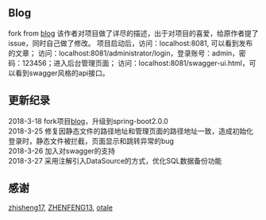## Blog
fork from [blog](https://github.com/zhisheng17/blog) 该作者对项目做了详尽的描述，出于对项目的喜爱，给原作者提了issue，同时自己做了修改。
项目启动后，访问：localhost:8081, 可以看到发布的文章；
访问：localhost:8081/administrator/login，登录账号：admin，密码：123456；进入后台管理页面；
访问：localhost:8081/swagger-ui.html，可以看到swagger风格的api接口。
## 更新纪录
2018-3-18 fork项目[blog](https://github.com/zhisheng17/blog)，升级到spring-boot2.0.0<br>
2018-3-25 修复因静态文件的路径地址和管理页面的路径地址一致，造成初始化登录时，静态文件被拦截，页面显示和跳转异常的bug<br>
2018-3-26 加入对swagger的支持<br>
2018-3-27 采用注解引入DataSource的方式，优化SQL数据备份功能
## 感谢
[zhisheng17](https://github.com/zhisheng17/blog), [ZHENFENG13](https://github.com/ZHENFENG13), [otale](https://github.com/otale)

